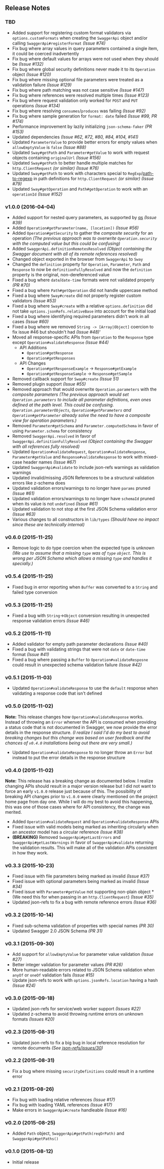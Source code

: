 ## Release Notes

### TBD

* Added support for registering custom format validators via `options.customFormats` when creating the `SwaggerApi`
object and/or calling `SwaggerApi#registerFormat` *(Issue #74)*
* Fix bug where array values in query parameters contained a single item, it could be coerced inadvertently
* Fix bug where default values for arrays were not used when they should be *(Issue #132)*
* Fix bug where global security definitions never made it to its `Operation` object *(Issue #120)*
* Fix bug where missing optional file parameters were treated as a validation failure *(Issue #129)*
* Fix bug where path matching was not case sensitive *(Issue #147)*
* Fix bug where references were resolved multiple times *(Issue #123)*
* Fix bug where request validation only worked for `POST` and `PUT` operations *(Issue #134)*
* Fix bug where resolving `consumes`/`produces` was failing *(Issue #92)*
* Fix bug where sample generation for `format: date` failed *(Issue #99, PR #174)*
* Performance improvement by lazily initializing `json-schema-faker` *(PR #153)*
* Updated dependencies *(Issue #62, #72, #80, #84, #104, #141)*
* Updated `ParameterValue` to provide better errors for empty values when `allowEmptyValue` is `false` *(Issue #88)*
* Updated `Sway#getPath` and `Parameter#getValue` to work with request objects containing `originalUrl` *(Issue #156)*
* Updated `Sway#getPath` to better handle multiple matches for `http.ClientRequest` _(or similar)_ *(Issue #76)*
* Updated `Sway#getPath` to work with characters special to
`RegExp`/[path-to-regexp](https://github.com/pillarjs/path-to-regexp) in path definitions  for `http.ClientRequest`
_(or similar)_ *(Issue #79)*
* Updated `Sway#getOperation` and `Path#getOperation` to work with an `operationId` *(Issue #152)*

### v1.0.0 (2016-04-04)

* Added support for nested query parameters, as supported by [qs](https://github.com/ljharb/qs) *(Issue #39)*
* Added `Operation#getParameter(name, [location])` *(Issue #56)*
* Added `Operation#getSecurity` to gather the _composite security_ for an operation *(The previous approach was to
overwrite `Operation.security` with the computed value but this could be confusing)*
* Added `SwaggerApi.definitionRemotesResolved` *(Object containing the Swagger document with all of its remote
references resolved)*
* Changed object exported in the browser from `SwaggerApi` to `Sway`
* Changed the `definition` property for `Operation`, `Parameter`, `Path` and `Response` to now be
`definitionFullyResolved` and now the `definition` property is the original, non-dereferenced value
* Fixed a bug where `date`/`date-time` formats were not validated properly *(PR #70)*
* Fixed a bug where `Path#getOperation` did not handle uppercase method
* Fixed a bug where `Sway#create` did not properly register custom validators *(Issue #53)*
* Fixed a bug where `Sway#create` with a relative `options.definition` did not take `options.jsonRefs.relativeBase`
into account for the initial load
* Fixed a bug where identifying required parameters didn't work in all cases *(Issue #60)*
* Fixed a bug where we removed `String -> [Array|Object]` coercion to fix issue #46 but shouldn't had *(Issue #48)*'
* Moved all response-specific APIs from `Operation` to the `Response` type except `Operation#validateResponse` *(Issue #44)*
    * API Additions
        * `Operation#getResponse`
        * `Operation#getResponses`
    * API Changes
        * `Operation#getResponseExample` -> `Response#getExample`
        * `Operation#getResponseSample` -> `Response#getSample`
* Removed callback support for `Sway#create` *(Issue 51)*
* Removed plugin support *(Issue #55)*
* Removed approach that would overwrite `Operation.parameters` with the _composite parameters_ *(The previous approach
would set `Operation.parameters` to include all parameter definitions, even ones defined at the path level.  This could
be confusing.  `Operation.parameterObjects`, `Operation#getParameters` and `Operation#getParameter` already solve the
need to have a _composite view_ for operation parameters.)*
* Removed `Parameter#getSchema` and `Parameter.computedSchema` in favor of using `Parameter.schema` for consistency
* Removed `SwaggerApi.resolved` in favor of `SwaggerApi.definitionFullyResolved` *(Object containing the Swagger
with all references fully resolved)*
* Updated `Operation#validateRequest`, `Operation#validateResponse`, `Parameter#getValue` and
`Response#validateResponse` to work with mixed-case header names *(Issue #67)*
* Updated `SwaggerApi#validate` to include json-refs warnings as validation warnings
* Updated invalid/missing JSON References to be a structural validation errors like z-schema does
* Updated validation errors/warnings to no longer have `params` pruned *(Issue #61)*
* Updated validation errors/warnings to no longer have `schemaId` pruned when its value is not `undefined` *(Issue #61)*
* Updated validation to not stop at the first JSON Schema validation error *(Issue #63)*
* Various changes to all constructors in `lib/types` *(Should have no impact since these are technically internal)*

### v0.6.0 (2015-11-25)

* Remove logic to do type coercion when the expected type is unknown *(We use to assume that a missing `type` was of
`type` `object`.  This is wrong per JSON Schema which allows a missing `type` and handles it specially.)*

### v0.5.4 (2015-11-25)

* Fixed bug in error reporting when `Buffer` was converted to a `String` and failed type conversion

### v0.5.3 (2015-11-25)

* Fixed a bug with `String`->`Object` conversion resulting in unexpected response validation errors *(Issue #46)*

### v0.5.2 (2015-11-11)

* Added validator for empty path parameter declarations *(Issue #40)*
* Fixed a bug with validating strings that were not `date` or `date-time` format *(Issue #41)*
* Fixed a bug where passing a `Buffer` to `Operation#validateResposne` could result in unexpected schema validation failure *(Issue #42)*

### v0.5.1 (2015-11-03)

* Updated `Operation#validateResponse` to use the `default` response when validating a response code that isn't defined

### v0.5.0 (2015-11-02)

**Note:** This release changes how `Operation#validateResponse` works.  Instead of throwing an `Error` whenver the API
is consumed when providing a status code that is not documented in Swagger, we now provide the error details in the
response structure.  *(I realize I said I'd do my best to avoid breaking changes but this change was based on user
feedback and the chances of `v0.4.0` installations being out there are very small.)*

* Updated `Operation#validateResponse` to no longer throw an `Error` but instead to put the error details in the response structure

### v0.4.0 (2015-11-02)

**Note:** This release has a breaking change as documented below.  I realize changing APIs should result in a major
version release but I did not want to force an early `v1.0.0` release just because of this.  The possibility of
breaking API changes prior to `v1.0.0` were clearly mentioned on the project home page from day one.  While I will
do my best to avoid this happening, this was one of those cases where for API consistency, the change was merited.

* Added `Operation#validateRequest` and `Operation#validateResponse` APIs
* Fixed issue with valid models being marked as inheriting circularly when an ancestor model has a circular reference *(Issue #38)*
* **(BREAKING)** Removed `SwaggerApi#getLastErrors` and `SwaggerApi#getLastWarnings` in favor of `SwaggerApi#validate`
returning the validation results.  This will make all of the validation APIs consistent in how they work.

### v0.3.3 (2015-10-23)

* Fixed issue with file parameters being marked as invalid *(Issue #37)*
* Fixed issue with optional parameters being marked as invalid *(Issue #34)*
* Fixed issue with `Parameter#getValue` not supporting non-plain object *(We need this for when passing in an `http.ClientRequest`) *(Issue #35)*
* Updated json-refs to fix a bug with remote reference errors *(Issue #36)*

### v0.3.2 (2015-10-14)

* Fixed sub-schema validation of properties with special names *(PR 30)*
* Updated Swagger 2.0 JSON Schema *(PR 31)*

### v0.3.1 (2015-09-30)

* Add support for `allowEmptyValue` for parameter value validation *(Issue #27)*
* Better integer validation for parameter values *(PR #26)*
* More human-readable errors related to JSON Schema validation when `anyOf` or `oneOf` validation fails *(Issue #15)*
* Update json-refs to work with `options.jsonRefs.location` having a hash *(Issue #24)*

### v0.3.0 (2015-09-18)

* Updated json-refs for service/web worker support *(Issues #22)*
* Updated z-schema to avoid throwing runtime errors on unknown formats *(Issues #20)*

### v0.2.3 (2015-08-31)

* Updated json-refs to fix a big bug in local reference resolution for remote documents *(See [json-refs/issues/30](https://github.com/whitlockjc/json-refs/issues/30))*

### v0.2.2 (2015-08-31)

* Fix a bug where missing `securityDefinitions` could result in a runtime error

### v0.2.1 (2015-08-26)

* Fix bug with loading relative references *(Issue #17)*
* Fix bug with loading YAML references *(Issue #17)*
* Make errors in `SwaggerApi#create` handleable *(Issue #16)*

### v0.2.0 (2015-08-25)

* Added `Path` object, `SwaggerApi#getPath(reqOrPath)` and `SwaggerApi#getPaths()`

### v0.1.0 (2015-08-12)

* Initial release
